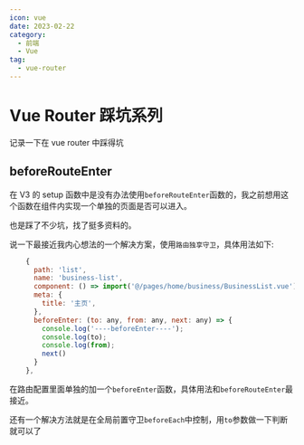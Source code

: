 ```yaml
---
icon: vue
date: 2023-02-22
category:
  - 前端
  - Vue
tag:
  - vue-router
---
```


# Vue Router 踩坑系列

记录一下在 vue router 中踩得坑

## beforeRouteEnter

在 V3 的 setup 函数中是没有办法使用`beforeRouteEnter`函数的，我之前想用这个函数在组件内实现一个单独的页面是否可以进入。

也是踩了不少坑，找了挺多资料的。

说一下最接近我内心想法的一个解决方案，使用`路由独享守卫`，具体用法如下:

```js
    {
      path: 'list',
      name: 'business-list',
      component: () => import('@/pages/home/business/BusinessList.vue'),
      meta: {
        title: '主页',
      },
      beforeEnter: (to: any, from: any, next: any) => {
        console.log('----beforeEnter----');
        console.log(to);
        console.log(from);
        next()
      }
    },
```

在路由配置里面单独的加一个`beforeEnter`函数，具体用法和`beforeRouteEnter`最接近。

还有一个解决方法就是在全局前置守卫`beforeEach`中控制，用`to`参数做一下判断就可以了
